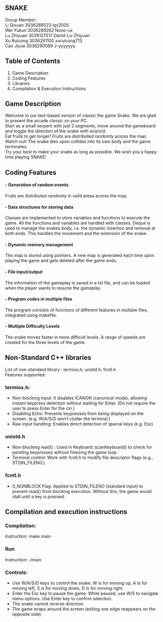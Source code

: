 ## SNAKE
Group Member: <br/>
              Li Qixuan 3036289523 lqx2005 <br/>
              Wei Yukun 3036289262 Nuno-ux <br/>
              Lu Zhiyuan 3036127517 David-Lu-Zhiyuan <br/>
              Xu Ruicong 3036291100 xuruicong713 <br/>
              Cao Jiyue 3036290089 J-yyyyyyy <br/>

## Table of Contents
1. Game Description
2. Coding Features
3. Libraries
4. Compilation & Execution Instructions

## Game Description
Welcome to our text-based version of classic the game Snake. We are glad to present the arcade classic on your PC.<br/>
Start as a small serpent with just 2 segments, move around the gameboard and toggle the direction of the snake with w/a/s/d.<br/>
Eat fruits to get longer! Fruits are distributed randomly across the map. <br/>
Watch out! The snake dies upon collides into its own body and the game terminates.  <br/>
Try your best to make your snake as long as possible. We wish you a happy time playing SNAKE!


## Coding Features
#### - Generation of random events  <br/>
Fruits are distributed randomly in valid areas across the map.  <br/>
#### - Data structures for storing data  <br/>
Classes are implemented to store variables and functions to execute the game. All the functions and variables are handled with classes. Deque is used to manage the snakes body, i.e. the dynamic insertion and removal at both ends. This handles the movement and the extension of the snake. <br/>
#### - Dynamic memory management <br/>
The map is stored using pointers. A new map is generated each time upon playing the game and gets deleted after the game ends.
#### - File input/output  <br/>
The information of the gameplay is saved in a txt file, and can be loaded when the player wants to resume the gameplay.  <br/>
#### - Program codes in multiple files  <br/>
The program consists of functions of different features in multiple files, integrated using makefile.  <br/>
#### - Multiple Difficulty Levels  <br/>
The snake moves faster in more difficult levels.  A range of speeds are created for the three levels of the game.<br/>

## Non-Standard C++ libraries <br/>
List of non-standard library : termios.h; unistd.h; fcntl.h <br/>
Features supported: <br/>
### termios.h: <br/>
-	Non-blocking input: It disables ICANON (canonical mode), allowing instant keypress detection without waiting for Enter. (Do not require the user to press Enter for the cin.) <br/>
-	Disabling Echo: Prevents keypresses from being displayed on the screen. (e.g. W/A/S/D won’t clutter the terminal.) <br/>
-	Raw input handling: Enables direct detection of special keys (e.g. Esc) <br/>
### unistd.h <br/>
-	Non-blocking read() : Used in Keyboard::scanKeyboard() to check for pending keypresses without freezing the game loop. <br/>
-	Terminal control: Work with fcntl.h to modify file descriptor flags (e.g., STDIN_FILENO.) <br/>
### fcntl.h <br/>
-	0_NONBLOCK Flag: Applied to STDIN_FILENO (standard input) to prevent read() from blocking execution. Without this, the game would stall until a key is pressed. <br/>

## Compilation and execution instructions <br/>
### Compilation: <br/>
Instruction: make main <br/>
### Run <br/>
Instruction: ./main <br/>
### Controls: <br/> 
-	Use W/A/S/D keys to control the snake. W is for moving up, A is for moving left, S is for moving down, D is for moving right. <br/>
-	Enter the Esc key to pause the game. While paused, use W/S to navigate menu options. Use Enter key to confirm selection. <br/>
-	The snake cannot reverse direction. <br/>
-	The game wraps around the screen (exiting one edge reappears on the opposite side). <br/>
